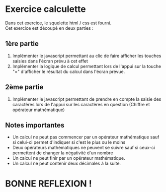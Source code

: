 # Exercice calculette

Dans cet exercice, le squelette html / css est fourni.   
Cet exercice est découpé en deux parties :

## 1ère partie
1. Implémenter le javascript permettant au clic de faire afficher les touches saisies dans l'écran prévu à cet effet
2. Implémenter la logique de calcul permettant lors de l'appui sur la touche "=" d'afficher le résultat du calcul dans l'écran prévue.

## 2ème partie
1. Implémenter le javascript permettant de prendre en compte la saisie des caractères lors de l'appui sur les caractères en question (Chiffre et opérateur mathématique)

## Notes importantes
- Un calcul ne peut pas commencer par un opérateur mathématique sauf si celui-ci permet d'indiquer si c'est le plus ou le moins
- Deux opérateurs mathématiques ne peuvent se suivre sauf si ceux-ci permettent de changer la négativité d'un nombre
- Un calcul ne peut finir par un opérateur mathématique.
- Un calcul ne peut contenir deux décimales à la suite.

# BONNE REFLEXION !
